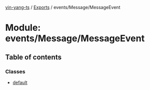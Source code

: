 [yin-yang-ts](../README.md) / [Exports](../modules.md) / events/Message/MessageEvent

# Module: events/Message/MessageEvent

## Table of contents

### Classes

- [default](../classes/events_message_messageevent.default.md)
